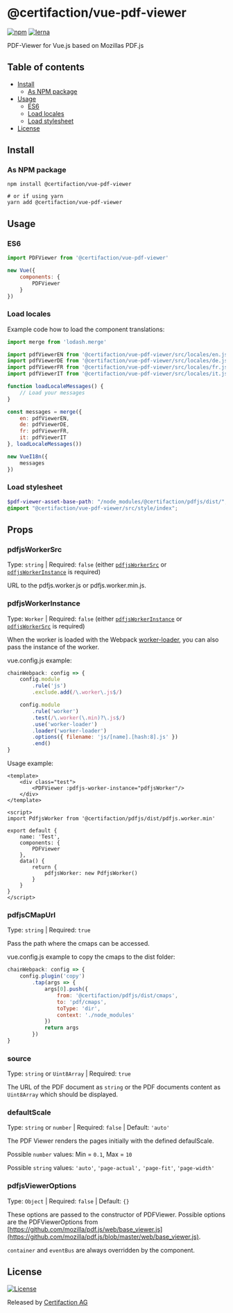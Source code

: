 # @certifaction/vue-pdf-viewer

[![npm][npm]][npm-url]
[![lerna][lerna]][lerna-url]

PDF-Viewer for Vue.js based on Mozillas PDF.js

## Table of contents

* [Install](#install)
    * [As NPM package](#as-npm-package)
* [Usage](#usage)
    * [ES6](#es6)
    * [Load locales](#load-locales)
    * [Load stylesheet](#load-stylesheet)
* [License](#license)

## Install

### As NPM package

```shell script
npm install @certifaction/vue-pdf-viewer

# or if using yarn
yarn add @certifaction/vue-pdf-viewer
```

## Usage

### ES6

```js
import PDFViewer from '@certifaction/vue-pdf-viewer'

new Vue({
    components: {
        PDFViewer
    }
})
```

### Load locales

Example code how to load the component translations:

```js
import merge from 'lodash.merge'

import pdfViewerEN from '@certifaction/vue-pdf-viewer/src/locales/en.json'
import pdfViewerDE from '@certifaction/vue-pdf-viewer/src/locales/de.json'
import pdfViewerFR from '@certifaction/vue-pdf-viewer/src/locales/fr.json'
import pdfViewerIT from '@certifaction/vue-pdf-viewer/src/locales/it.json'

function loadLocaleMessages() {
    // Load your messages
}

const messages = merge({
    en: pdfViewerEN,
    de: pdfViewerDE,
    fr: pdfViewerFR,
    it: pdfViewerIT
}, loadLocaleMessages())

new VueI18n({
    messages
})
```

### Load stylesheet

```scss
$pdf-viewer-asset-base-path: "/node_modules/@certifaction/pdfjs/dist/";
@import "@certifaction/vue-pdf-viewer/src/style/index";
```

## Props

### pdfjsWorkerSrc

Type: `string` | Required: `false` (either [`pdfjsWorkerSrc`](#pdfjsworkersrc) or [`pdfjsWorkerInstance`](#pdfjsworkerinstance) is required)

URL to the pdfjs.worker.js or pdfjs.worker.min.js.

### pdfjsWorkerInstance

Type: `Worker` | Required: `false` (either [`pdfjsWorkerInstance`](#pdfjsworkerinstance) or [`pdfjsWorkerSrc`](#pdfjsworkersrc) is required)

When the worker is loaded with the Webpack [worker-loader](https://www.npmjs.com/package/worker-loader), you can also pass the instance of the worker.

vue.config.js example:
```js
chainWebpack: config => {
    config.module
        .rule('js')
        .exclude.add(/\.worker\.js$/)

    config.module
        .rule('worker')
        .test(/\.worker(\.min)?\.js$/)
        .use('worker-loader')
        .loader('worker-loader')
        .options({ filename: 'js/[name].[hash:8].js' })
        .end()
}
```

Usage example:
```vue
<template>
    <div class="test">
        <PDFViewer :pdfjs-worker-instance="pdfjsWorker"/>
    </div>
</template>

<script>
import PdfjsWorker from '@certifaction/pdfjs/dist/pdfjs.worker.min'

export default {
    name: 'Test',
    components: {
        PDFViewer
    },
    data() {
        return {
            pdfjsWorker: new PdfjsWorker()
        }
    }
}
</script>
```

### pdfjsCMapUrl

Type: `string` | Required: `true`

Pass the path where the cmaps can be accessed.

vue.config.js example to copy the cmaps to the dist folder:
```js
chainWebpack: config => {
    config.plugin('copy')
        .tap(args => {
            args[0].push({
                from: '@certifaction/pdfjs/dist/cmaps',
                to: 'pdf/cmaps',
                toType: 'dir',
                context: './node_modules'
            })
            return args
        })
}
```

### source

Type: `string` or `Uint8Array` | Required: `true`

The URL of the PDF document as `string` or the PDF documents content as `Uint8Array` which should be displayed.

### defaultScale

Type: `string` or `number` | Required: `false` | Default: `'auto'`

The PDF Viewer renders the pages initially with the defined defaulScale.

Possible `number` values: Min = `0.1`, Max = `10`

Possible `string` values: `'auto'`, `'page-actual',` `'page-fit'`, `'page-width'`

### pdfjsViewerOptions

Type: `Object` | Required: `false` | Default: `{}`

These options are passed to the constructor of PDFViewer.
Possible options are the PDFViewerOptions from [https://github.com/mozilla/pdf.js/web/base_viewer.js](https://github.com/mozilla/pdf.js/blob/master/web/base_viewer.js).

`container` and `eventBus` are always overridden by the component.

## License

[![License](https://img.shields.io/badge/license-MIT-blue.svg)](https://github.com/certifaction/js-pdf-viewer/blob/master/LICENSE)

Released by [Certifaction AG](https://certifaction.com)

[npm]: https://img.shields.io/npm/v/@certifaction/vue-pdf-viewer.svg
[npm-url]: https://www.npmjs.com/package/@certifaction/vue-pdf-viewer
[lerna]: https://img.shields.io/badge/maintained%20with-lerna-cc00ff.svg
[lerna-url]: https://lerna.js.org/
